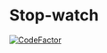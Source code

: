 # Stop-watch

<a href="https://www.codefactor.io/repository/github/chichiatubey/stop-watch"><img src="https://www.codefactor.io/repository/github/chichiatubey/stop-watch/badge" alt="CodeFactor" /></a>
